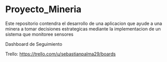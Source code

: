 # Proyecto_Mineria
Este repositorio contendra el desarrollo de una aplicacion que ayude a una minera a tomar decisiones estrategicas mediante la implementacion de un sistema que monitoree sensores 

Dashboard de Seguimiento

Trello: https://trello.com/u/sebastianpalma29/boards
